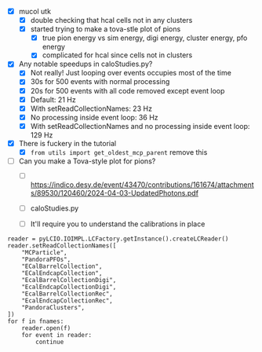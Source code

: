 - [x] mucol utk
  - [x] double checking that hcal cells not in any clusters
  - [x] started trying to make a tova-stle plot of pions
    - [x] true pion energy vs sim energy, digi energy, cluster energy, pfo energy
    - [x] complicated for hcal since cells not in clusters
- [x] Any notable speedups in caloStudies.py?
  - [x] Not really! Just looping over events occupies most of the time
  - [x] 30s for 500 events with normal processing
  - [x] 20s for 500 events with all code removed except event loop
  - [x] Default: 21 Hz
  - [x] With setReadCollectionNames: 23 Hz
  - [x] No processing inside event loop: 36 Hz
  - [x] With setReadCollectionNames and no processing inside event loop: 129 Hz
- [x] There is fuckery in the tutorial
  - [x] `from utils import get_oldest_mcp_parent` remove this
- [ ] Can you make a Tova-style plot for pions?
  - [ ] https://indico.desy.de/event/43470/contributions/161674/attachments/89530/120460/2024-04-03-UpdatedPhotons.pdf
  - [ ] caloStudies.py
  - [ ] It'll require you to understand the calibrations in place


```
reader = pyLCIO.IOIMPL.LCFactory.getInstance().createLCReader()
reader.setReadCollectionNames([
    "MCParticle",
    "PandoraPFOs",
    "ECalBarrelCollection",
    "ECalEndcapCollection",
    "EcalBarrelCollectionDigi",
    "EcalEndcapCollectionDigi",
    "EcalBarrelCollectionRec",
    "EcalEndcapCollectionRec",
    "PandoraClusters",
])
for f in fnames:
    reader.open(f)
    for event in reader:
        continue
```
